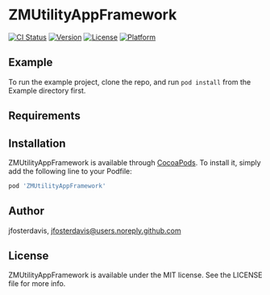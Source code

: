 # ZMUtilityAppFramework

[![CI Status](http://img.shields.io/travis/jfosterdavis/ZMUtilityAppFramework.svg?style=flat)](https://travis-ci.org/jfosterdavis/ZMUtilityAppFramework)
[![Version](https://img.shields.io/cocoapods/v/ZMUtilityAppFramework.svg?style=flat)](http://cocoapods.org/pods/ZMUtilityAppFramework)
[![License](https://img.shields.io/cocoapods/l/ZMUtilityAppFramework.svg?style=flat)](http://cocoapods.org/pods/ZMUtilityAppFramework)
[![Platform](https://img.shields.io/cocoapods/p/ZMUtilityAppFramework.svg?style=flat)](http://cocoapods.org/pods/ZMUtilityAppFramework)

## Example

To run the example project, clone the repo, and run `pod install` from the Example directory first.

## Requirements

## Installation

ZMUtilityAppFramework is available through [CocoaPods](http://cocoapods.org). To install
it, simply add the following line to your Podfile:

```ruby
pod 'ZMUtilityAppFramework'
```

## Author

jfosterdavis, jfosterdavis@users.noreply.github.com

## License

ZMUtilityAppFramework is available under the MIT license. See the LICENSE file for more info.

